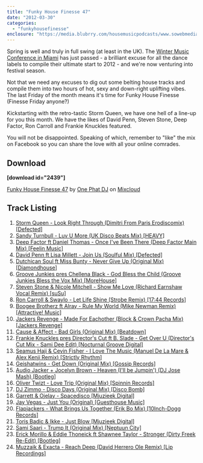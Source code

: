 ```yaml
---
title: "Funky House Finesse 47"
date: "2012-03-30"
categories: 
  - "funkyhousefinesse"
enclosure: "https://media.blubrry.com/housemusicpodcasts/www.sowebmediauk.co.uk/dj-shows/OnePhatDj2/Funky_House_Finesse_47_March_2012_128.mp3 audio/mpeg "
---
```


Spring is well and truly in full swing (at least in the UK). The [Winter Music Conference in Miami](https://wintermusicconference.com/) has just passed - a brilliant excuse for all the dance labels to compile their ultimate start to 2012 - and we're now venturing into festival season.

Not that we need any excuses to dig out some belting house tracks and compile them into two hours of hot, sexy and down-right uplifting vibes. The last Friday of the month means it's time for Funky House Finesse (Finesse Friday anyone?)

Kickstarting with the retro-tastic Storm Queen, we have one hell of a line-up for you this month. We have the likes of David Penn, Steven Stone, Deep Factor, Ron Carroll and Frankie Knuckles featured.

You will not be disappointed. Speaking of which, remember to "like" the mix on Facebook so you can share the love with all your online comrades.

## Download

**\[download id="2439"\]**

[Funky House Finesse 47](https://www.mixcloud.com/onephatdj/funky-house-finesse-47/?utm_source=widget&utm_medium=web&utm_campaign=base_links&utm_term=resource_link) by [One Phat DJ](https://www.mixcloud.com/onephatdj/?utm_source=widget&utm_medium=web&utm_campaign=base_links&utm_term=profile_link) on [Mixcloud](https://www.mixcloud.com/?utm_source=widget&utm_medium=web&utm_campaign=base_links&utm_term=homepage_link)

## Track Listing

1. [Storm Queen - Look Right Through (Dimitri From Paris Erodiscomix) \[Defected\]](https://clk.tradedoubler.com/click?p=23708&a=1254950&url=http%3A%2F%2Fitunes.apple.com%2Fgb%2Falbum%2Flook-right-through-dimitri%2Fid497251265%3Fi%3D497251268%26uo%3D4%26partnerId%3D2003)
2. [Sandy Turnbull - Luv U More (UK Disco Beats Mix) \[HEAVY\]](https://www.beatport.com/track/love-u-more-uk-disco-beats-mix/3286040)
3. [Deep Factor ft Daniel Thomas - Once I've Been There (Deep Factor Main Mix) \[Feelin Music\]](https://www.traxsource.com/index.php?act=show&fc=tpage&cr=titles&cv=144533)
4. [David Penn ft Lisa Millett - Join Us (Soulful Mix) \[Defected\]](https://clk.tradedoubler.com/click?p=23708&a=1254950&url=http%3A%2F%2Fitunes.apple.com%2Fgb%2Falbum%2Fjoin-us-soulful-mix%2Fid504011077%3Fi%3D504011081%26uo%3D4%26partnerId%3D2003)
5. [Dutchican Soul ft Miss Bunty - Never Give Up (Original Mix) \[Diamondhouse\]](https://www.beatport.com/track/never-give-up-feat-miss-bunty-original-mix/3289835)
6. [Groove Junkies pres Chellena Black - God Bless the Child (Groove Junkies Bless the Vox Mix) \[MoreHouse\]](https://www.traxsource.com/index.php?act=show&fc=tpage&cr=titles&cv=142834)
7. [Steven Stone & Nicole Mitchell - Show Me Love (Richard Earnshaw Vocal Remix) \[suSu\]](https://www.beatport.com/track/show-me-love-richard-earnshaw-remix/2737758)
8. [Ron Carroll & Swaylo - Let Life Shine (Strobe Remix) \[17:44 Records\]](https://clk.tradedoubler.com/click?p=23708&a=1254950&url=http%3A%2F%2Fitunes.apple.com%2Fgb%2Falbum%2Flet-life-shine-strobe-remix%2Fid488407813%3Fi%3D488407820%26uo%3D4%26partnerId%3D2003)
9. [Boogee Brotherz ft Alray - Rule My World (Mike Newman Remix) \[Attractive! Music\]](https://clk.tradedoubler.com/click?p=23708&a=1254950&url=http%3A%2F%2Fitunes.apple.com%2Fgb%2Falbum%2Frule-my-world-mixes-presented%2Fid502834205%3Fuo%3D4%26partnerId%3D2003)
10. [Jackers Revenge - Made For Eachother (Block & Crown Pacha Mix) \[Jackers Revenge\]](https://clk.tradedoubler.com/click?p=23708&a=1254950&url=http%3A%2F%2Fitunes.apple.com%2Fgb%2Falbum%2Fmade-for-eachother-block-crown%2Fid500860262%3Fi%3D500860263%26uo%3D4%26partnerId%3D2003)
11. [Cause & Affect - Bad Girls (Original Mix) \[Beatdown\]](https://www.beatport.com/track/bad-girls-original-mix/3347765)
12. [Frankie Knuckles pres Director's Cut ft B. Slade - Get Over U (Director's Cut Mix - Sami Dee Edit) \[Nocturnal Groove Digital\]](https://clk.tradedoubler.com/click?p=23708&a=1254950&url=http%3A%2F%2Fitunes.apple.com%2Fgb%2Falbum%2Fget-over-u-feat.-b.-slade%2Fid502425242%3Fi%3D502425243%26uo%3D4%26partnerId%3D2003)
13. [Seamus Haji & Cevin Fisher - I Love The Music (Manuel De La Mare & Alex Kenji Remix) \[Strictly Rhythm\]](https://clk.tradedoubler.com/click?p=23708&a=1254950&url=http%3A%2F%2Fitunes.apple.com%2Fgb%2Falbum%2Fi-love-music-manuel-la-mare%2Fid504181757%3Fi%3D504181766%26uo%3D4%26partnerId%3D2003)
14. [Geishatwins - Get Down (Original Mix) \[Gossip Records\]](https://clk.tradedoubler.com/click?p=23708&a=1254950&url=http%3A%2F%2Fitunes.apple.com%2Fgb%2Falbum%2Fget-down-original-mix%2Fid502448710%3Fi%3D502448822%26uo%3D4%26partnerId%3D2003)
15. [Audio Jacker + Jocelyn Brown - Heaven (I'll be Jumpin') (DJ Jose Mash) \[Bootleg\]](https://soundcloud.com/joseluisc/heaven-ill-be-jumpin-dj-jose)
16. [Oliver Twizt - Love Trip (Original Mix) \[Spinnin Records\]](https://clk.tradedoubler.com/click?p=23708&a=1254950&url=http%3A%2F%2Fitunes.apple.com%2Fgb%2Falbum%2Flove-trip-ep%2Fid494663119%3Fuo%3D4%26partnerId%3D2003)
17. [DJ Zimmo - Disco Days (Original Mix) \[Disco Bomb\]](https://clk.tradedoubler.com/click?p=23708&a=1254950&url=http%3A%2F%2Fitunes.apple.com%2Fgb%2Falbum%2Fdisco-party-ep%2Fid500661017%3Fuo%3D4%26partnerId%3D2003)
18. [Garrett & Ojelay - Spacedisco \[Mjuzieek Digital\]](https://clk.tradedoubler.com/click?p=23708&a=1254950&url=http%3A%2F%2Fitunes.apple.com%2Fgb%2Falbum%2Fspacedisco%2Fid500495094%3Fi%3D500495098%26uo%3D4%26partnerId%3D2003)
19. [Jay Vegas - Just You (Original) \[Guesthouse Music\]](https://www.beatport.com/track/just-you-original/3180669)
20. [Flapjackers - What Brings Us Together (Erik Bo Mix) \[10Inch-Dogg Records\]](https://www.beatport.com/track/what-brings-us-together-erik-bo-mix/3282333)
21. [Toris Badic & Ikke - Just Blow \[Mjuzieek Digital\]](https://clk.tradedoubler.com/click?p=23708&a=1254950&url=http%3A%2F%2Fitunes.apple.com%2Fgb%2Falbum%2Fjust-blow%2Fid500495094%3Fi%3D500495394%26uo%3D4%26partnerId%3D2003)
22. [Sami Saari - Trump It (Original Mix) \[Neptuun City\]](https://www.beatport.com/track/trump-it-original-mix/3225189)
23. [Erick Morillo & Eddie Thoneick ft Shawnee Taylor - Stronger (Dirty Freek Re-Edit) \[Bootleg\]](https://soundcloud.com/dirtyfreek/erick-morillo-eddie-thoneick-shawnee-taylor-stronger-dirty-freek-remix-sample)
24. [Muzzaik & Exacta - Reach Deep (David Herrero Ole Remix) \[Lip Recordings\]](https://www.beatport.com/track/reach-deep-david-herrero-ole-remix/3306978)
